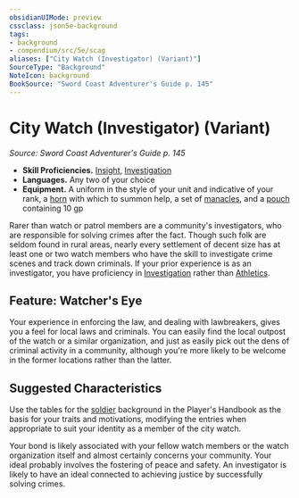 ```yaml
---
obsidianUIMode: preview
cssclass: json5e-background
tags:
- background
- compendium/src/5e/scag
aliases: ["City Watch (Investigator) (Variant)"]
SourceType: "Background"
NoteIcon: background
BookSource: "Sword Coast Adventurer's Guide p. 145"
---
```

# City Watch (Investigator) (Variant)
*Source: Sword Coast Adventurer's Guide p. 145*  

- **Skill Proficiencies.** [Insight](/2-Mechanics/CLI/rules/skills.md#Insight), [Investigation](/2-Mechanics/CLI/rules/skills.md#Investigation)  
- **Languages.** Any two of your choice  
- **Equipment.** A uniform in the style of your unit and indicative of your rank, a [horn](/2-Mechanics/CLI/items/horn.md) with which to summon help, a set of [manacles](/2-Mechanics/CLI/items/manacles.md), and a [pouch](/2-Mechanics/CLI/items/pouch.md) containing 10 gp  

Rarer than watch or patrol members are a community's investigators, who are responsible for solving crimes after the fact. Though such folk are seldom found in rural areas, nearly every settlement of decent size has at least one or two watch members who have the skill to investigate crime scenes and track down criminals. If your prior experience is as an investigator, you have proficiency in [Investigation](/2-Mechanics/CLI/rules/skills.md#Investigation) rather than [Athletics](/2-Mechanics/CLI/rules/skills.md#Athletics).

## Feature: Watcher's Eye

Your experience in enforcing the law, and dealing with lawbreakers, gives you a feel for local laws and criminals. You can easily find the local outpost of the watch or a similar organization, and just as easily pick out the dens of criminal activity in a community, although you're more likely to be welcome in the former locations rather than the latter.

## Suggested Characteristics

Use the tables for the [soldier](/2-Mechanics/CLI/backgrounds/soldier.md) background in the Player's Handbook as the basis for your traits and motivations, modifying the entries when appropriate to suit your identity as a member of the city watch.

Your bond is likely associated with your fellow watch members or the watch organization itself and almost certainly concerns your community. Your ideal probably involves the fostering of peace and safety. An investigator is likely to have an ideal connected to achieving justice by successfully solving crimes.